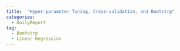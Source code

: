 ```yaml
---
title:  "Hyper-parameter Tuning, Cross-validation, and Bootstrp"
categories: 
  - DailyReport 
tag: 
  - Bootstrp
  - Linear Regression
---
```


